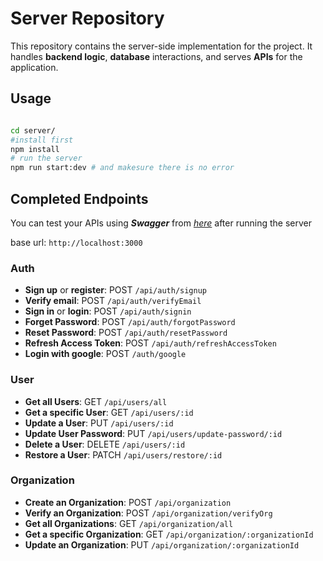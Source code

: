 # Server Repository

This repository contains the server-side implementation for the project. It handles **backend logic**, **database** interactions, and serves **APIs** for the application.

## Usage

```bash

cd server/
#install first
npm install
# run the server
npm run start:dev # and makesure there is no error
```

## Completed Endpoints

You can test your APIs using **_Swagger_** from [_here_](http://localhost:3000/api-docs/) after running the server

base url: `http://localhost:3000`

### Auth

- **Sign up** or **register**: POST `/api/auth/signup`
- **Verify email**: POST `/api/auth/verifyEmail`
- **Sign in** or **login**: POST `/api/auth/signin`
- **Forget Password**: POST `/api/auth/forgotPassword`
- **Reset Password**: POST `/api/auth/resetPassword`
- **Refresh Access Token**: POST `/api/auth/refreshAccessToken`
- **Login with google**: POST `/auth/google`

### User

- **Get all Users**: GET `/api/users/all`
- **Get a specific User**: GET `/api/users/:id`
- **Update a User**: PUT `/api/users/:id`
- **Update User Password**: PUT `/api/users/update-password/:id`
- **Delete a User**: DELETE `/api/users/:id`
- **Restore a User**: PATCH `/api/users/restore/:id`

### Organization

- **Create an Organization**: POST `/api/organization`
- **Verify an Organization**: POST `/api/organization/verifyOrg`
- **Get all Organizations**: GET `/api/organization/all`
- **Get a specific Organization**: GET `/api/organization/:organizationId`
- **Update an Organization**: PUT `/api/organization/:organizationId`
